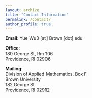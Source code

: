 ```yaml
---
layout: archive
title: "Contact Information"
permalink: /contact/
author_profile: true
---
```


**Email**: Yue_Wu3 [at] Brown [dot] edu 

**Office**: \
180 George St, Rm 106 \
Providence, RI 02906 

**Mailing**: \
Division of Applied Mathematics, Box F \
Brown University \
182 George St \
Providence, RI 02912 

